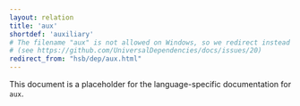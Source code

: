 ```yaml
---
layout: relation
title: 'aux'
shortdef: 'auxiliary'
# The filename "aux" is not allowed on Windows, so we redirect instead
# (see https://github.com/UniversalDependencies/docs/issues/20)
redirect_from: "hsb/dep/aux.html"
---
```


This document is a placeholder for the language-specific documentation
for `aux`.
